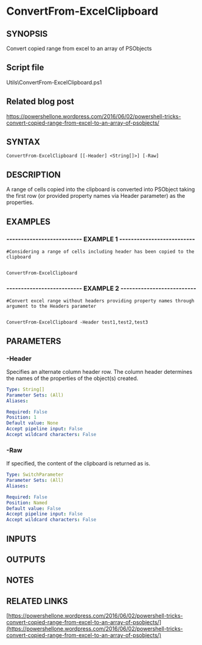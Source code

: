 # ConvertFrom-ExcelClipboard

## SYNOPSIS
Convert copied range from excel to an array of PSObjects

## Script file
Utils\ConvertFrom-ExcelClipboard.ps1

## Related blog post
https://powershellone.wordpress.com/2016/06/02/powershell-tricks-convert-copied-range-from-excel-to-an-array-of-psobjects/

## SYNTAX

```
ConvertFrom-ExcelClipboard [[-Header] <String[]>] [-Raw]
```

## DESCRIPTION
A range of cells copied into the clipboard is converted into PSObject taking the first row (or provided property names via Header parameter) as the properties.

## EXAMPLES

### -------------------------- EXAMPLE 1 --------------------------
```
#Considering a range of cells including header has been copied to the clipboard


ConvertFrom-ExcelClipboard
```
### -------------------------- EXAMPLE 2 --------------------------
```
#Convert excel range without headers providing property names through argument to the Headers parameter


ConvertFrom-ExcelClipboard -Header test1,test2,test3
```
## PARAMETERS

### -Header
Specifies an alternate column header row.
The column header determines the names of the properties of the object(s) created.

```yaml
Type: String[]
Parameter Sets: (All)
Aliases: 

Required: False
Position: 1
Default value: None
Accept pipeline input: False
Accept wildcard characters: False
```

### -Raw
If specified, the content of the clipboard is returned as is.

```yaml
Type: SwitchParameter
Parameter Sets: (All)
Aliases: 

Required: False
Position: Named
Default value: False
Accept pipeline input: False
Accept wildcard characters: False
```

## INPUTS

## OUTPUTS

## NOTES

## RELATED LINKS

[https://powershellone.wordpress.com/2016/06/02/powershell-tricks-convert-copied-range-from-excel-to-an-array-of-psobjects/](https://powershellone.wordpress.com/2016/06/02/powershell-tricks-convert-copied-range-from-excel-to-an-array-of-psobjects/)




